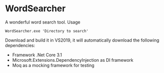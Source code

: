 # WordSearcher
A wonderful word search tool.
Usage 

    WordSearcher.exe 'Directory to search'

Download and build it in VS2019, it will automatically download the following dependencies:
 - Framework .Net Core 3.1
 - Microsoft.Extensions.DependencyInjection as DI framework
 - Moq as a mocking framework for testing
